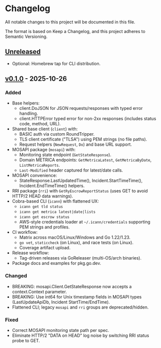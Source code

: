# Changelog

All notable changes to this project will be documented in this file.

The format is based on Keep a Changelog, and this project adheres to Semantic Versioning.

## [Unreleased]

- Optional: Homebrew tap for CLI distribution.

## [v0.1.0] - 2025-10-26

### Added
- Base helpers:
  - client.DoJSON for JSON requests/responses with typed error handling.
  - client.HTTPError typed error for non-2xx responses (includes status code, method, URL).
- Shared base client (`client`) with:
  - BASIC auth via custom RoundTripper.
  - TLS client certificate ("TLSA") using PEM strings (no file paths).
  - Request helpers (`NewRequest`, `Do`) and base URL support.
- MOSAPI package (`mosapi`) with:
  - Monitoring state endpoint (`GetStateResponse`).
  - Domain METRICA endpoints: `GetMetricaLatest`, `GetMetricaByDate`, `ListMetricaReports`.
  - `Last-Modified` header captured for latest/date calls.
- MOSAPI convenience:
  - StateResponse.LastUpdatedTime(), Incident.StartTimeTime(), Incident.EndTimeTime() helpers.
- RRI package (`rri`) with `GetRyEscrowReportStatus` (uses GET to avoid HTTP/2 HEAD data warnings).
- Cobra-based CLI (`icann`) with flattened UX:
  - `icann get tld status`
  - `icann get metrica latest|date|lists`
  - `icann get escrow status`
  - AWS-style credentials loader at `~/.icann/credentials` supporting PEM strings and profiles.
- CI workflow:
  - Matrix across macOS/Linux/Windows and Go 1.22/1.23.
  - `go vet`, `staticcheck` (on Linux), and race tests (on Linux).
  - Coverage artifact upload.
- Release workflow:
  - Tag-driven releases via GoReleaser (multi-OS/arch binaries).
- Package docs and examples for pkg.go.dev.

### Changed
- BREAKING: mosapi.Client.GetStateResponse now accepts a context.Context parameter.
- BREAKING: Use int64 for Unix timestamp fields in MOSAPI types (LastUpdateApiDb, Incident StartTime/EndTime).
- Flattened CLI; legacy `mosapi` and `rri` groups are deprecated/hidden.

### Fixed
- Correct MOSAPI monitoring state path per spec.
- Eliminate HTTP/2 "DATA on HEAD" log noise by switching RRI status probe to GET.

[Unreleased]: https://github.com/onasunnymorning/icann-client/compare/v0.1.0...HEAD
[v0.1.0]: https://github.com/onasunnymorning/icann-client/releases/tag/v0.1.0
